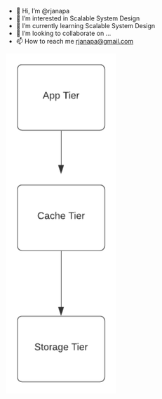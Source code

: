 - 👋 Hi, I’m @rjanapa
- 👀 I’m interested in Scalable System Design
- 🌱 I’m currently learning Scalable System Design
- 💞️ I’m looking to collaborate on ...
- 📫 How to reach me rjanapa@gmail.com

<!---
rjanapa/rjanapa is a ✨ special ✨ repository because its `README.md` (this file) appears on your GitHub profile.
You can click the Preview link to take a look at your changes.
--->
<img src="https://github.com/rjanapa/rjanapa/blob/main/3-Tier%20Arch%20Diagram.png" width="250"> 
